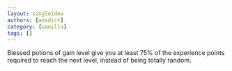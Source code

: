 ```yaml
---
layout: singleidea
authors: [aosdict]
category: [vanilla]
tags: []
---
```

Blessed potions of gain level give you at least 75% of the experience points required to reach the next level, instead of being totally random.
